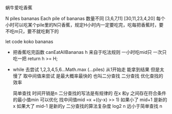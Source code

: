 蜗牛爱吃香蕉

N piles bananas
Each pile of bananas 数量不同
[3,6,7,11]
[30,11,23,4,20]
每个小时可以吃某个pile里的N只香蕉，规定H小时内一定要吃完，吃每把香蕉时，要不吃m只，要不就吃剩下的

let code koko bananas
- 把香蕉吃完函数 canEatAllBananas
  h 来自于吃法规则 一小时吃mid只 一次只吃一把
  return h >= H;
- while 去尝试
  1,2,3,4,5,6...Math.max
  (...piles)
  从1开始走 能拿到结果 但是太慢了
  取中间值来尝试 是最大概率最快的 也叫二分查找
  二分查找 优化查找的效率

  简单查找 时间开销是n
  二分查找的写法是有规律的
  在x 和y 之间存在符合条件的最小值min 可以优化
  找中间值mid =x +((y-x) >> 1)
  如果小了 mid+1 是新的x
  如果大了 mid-1 是新的y
  二分查找的算法复杂度 log2 n 远小于简单查找 n